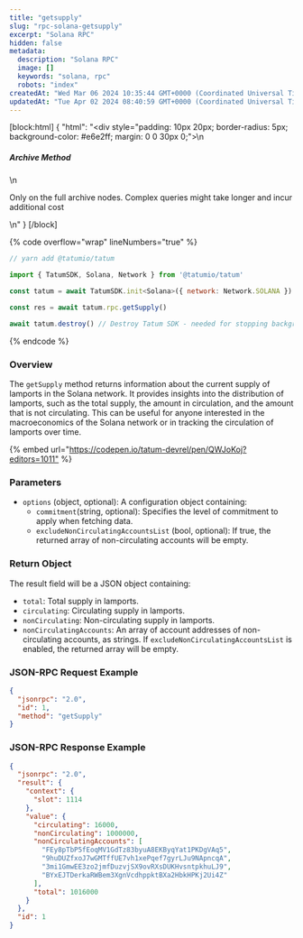 ```yaml
---
title: "getsupply"
slug: "rpc-solana-getsupply"
excerpt: "Solana RPC"
hidden: false
metadata: 
  description: "Solana RPC"
  image: []
  keywords: "solana, rpc"
  robots: "index"
createdAt: "Wed Mar 06 2024 10:35:44 GMT+0000 (Coordinated Universal Time)"
updatedAt: "Tue Apr 02 2024 08:40:59 GMT+0000 (Coordinated Universal Time)"
---
```

[block:html]
{
  "html": "<div style=\"padding: 10px 20px; border-radius: 5px; background-color: #e6e2ff; margin: 0 0 30px 0;\">\n  <h5>Archive Method</h5>\n  <p>Only on the full archive nodes. Complex queries might take longer and incur additional cost</p>\n</div>"
}
[/block]


{% code overflow="wrap" lineNumbers="true" %}

```javascript
// yarn add @tatumio/tatum

import { TatumSDK, Solana, Network } from '@tatumio/tatum'

const tatum = await TatumSDK.init<Solana>({ network: Network.SOLANA })

const res = await tatum.rpc.getSupply()

await tatum.destroy() // Destroy Tatum SDK - needed for stopping background jobs
```

{% endcode %}

### Overview

The `getSupply` method returns information about the current supply of lamports in the Solana network. It provides insights into the distribution of lamports, such as the total supply, the amount in circulation, and the amount that is not circulating. This can be useful for anyone interested in the macroeconomics of the Solana network or in tracking the circulation of lamports over time.

{% embed url="<https://codepen.io/tatum-devrel/pen/QWJoKoj?editors=1011"> %}

### Parameters

- `options` (object, optional): A configuration object containing:
  - `commitment`(string, optional): Specifies the level of commitment to apply when fetching data.
  - `excludeNonCirculatingAccountsList` (bool, optional): If true, the returned array of non-circulating accounts will be empty.

### Return Object

The result field will be a JSON object containing:

- `total`: Total supply in lamports.
- `circulating`: Circulating supply in lamports.
- `nonCirculating`: Non-circulating supply in lamports.
- `nonCirculatingAccounts`: An array of account addresses of non-circulating accounts, as strings. If `excludeNonCirculatingAccountsList` is enabled, the returned array will be empty.

### JSON-RPC Request Example

```json
{
  "jsonrpc": "2.0",
  "id": 1,
  "method": "getSupply"
}
```

### JSON-RPC Response Example

```json
{
  "jsonrpc": "2.0",
  "result": {
    "context": {
      "slot": 1114
    },
    "value": {
      "circulating": 16000,
      "nonCirculating": 1000000,
      "nonCirculatingAccounts": [
        "FEy8pTbP5fEoqMV1GdTz83byuA8EKByqYat1PKDgVAq5",
        "9huDUZfxoJ7wGMTffUE7vh1xePqef7gyrLJu9NApncqA",
        "3mi1GmwEE3zo2jmfDuzvjSX9ovRXsDUKHvsntpkhuLJ9",
        "BYxEJTDerkaRWBem3XgnVcdhppktBXa2HbkHPKj2Ui4Z"
      ],
      "total": 1016000
    }
  },
  "id": 1
}
```
